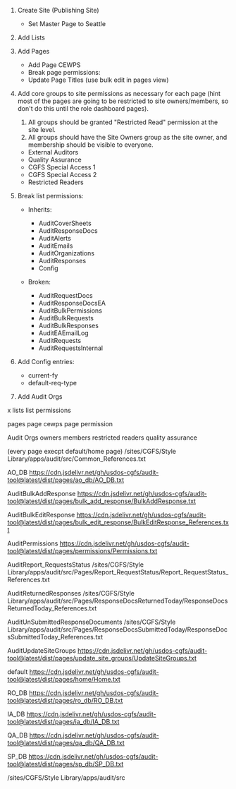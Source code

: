 1. Create Site (Publishing Site)
   - Set Master Page to Seattle
2. Add Lists
3. Add Pages

   - Add Page CEWPS
   - Break page permissions:
   - Update Page Titles (use bulk edit in pages view)

4. Add core groups to site permissions as necessary for each page (hint most of the pages are going to be restricted to site owners/members, so don't do this until the role dashboard pages).

   1. All groups should be granted "Restricted Read" permission at the site level.
   2. All groups should have the Site Owners group as the site owner, and membership should be visible to everyone.

   - External Auditors
   - Quality Assurance
   - CGFS Special Access 1
   - CGFS Special Access 2
   - Restricted Readers

5. Break list permissions:

   - Inherits:

     - AuditCoverSheets
     - AuditResponseDocs
     - AuditAlerts
     - AuditEmails
     - AuditOrganizations
     - AuditResponses
     - Config

   - Broken:

     - AuditRequestDocs
     - AuditResponseDocsEA
     - AuditBulkPermissions
     - AuditBulkRequests
     - AuditBulkResponses
     - AuditEAEmailLog
     - AuditRequests
     - AuditRequestsInternal

6. Add Config entries:

   - current-fy
   - default-req-type

7. Add Audit Orgs

x lists
list permissions

pages
page cewps
page permission

Audit Orgs
owners
members
restricted readers
quality assurance

(every page execpt default/home page)
/sites/CGFS/Style Library/apps/audit/src/Common_References.txt

AO_DB
https://cdn.jsdelivr.net/gh/usdos-cgfs/audit-tool@latest/dist/pages/ao_db/AO_DB.txt

AuditBulkAddResponse
https://cdn.jsdelivr.net/gh/usdos-cgfs/audit-tool@latest/dist/pages/bulk_add_response/BulkAddResponse.txt

AuditBulkEditResponse
https://cdn.jsdelivr.net/gh/usdos-cgfs/audit-tool@latest/dist/pages/bulk_edit_response/BulkEditResponse_References.txt

AuditPermissions
https://cdn.jsdelivr.net/gh/usdos-cgfs/audit-tool@latest/dist/pages/permissions/Permissions.txt

AuditReport_RequestsStatus
/sites/CGFS/Style Library/apps/audit/src/Pages/Report_RequestStatus/Report_RequestStatus_References.txt

AuditReturnedResponses
/sites/CGFS/Style Library/apps/audit/src/Pages/ResponseDocsReturnedToday/ResponseDocsReturnedToday_References.txt

AuditUnSubmittedResponseDocuments
/sites/CGFS/Style Library/apps/audit/src/Pages/ResponseDocsSubmittedToday/ResponseDocsSubmittedToday_References.txt

AuditUpdateSiteGroups
https://cdn.jsdelivr.net/gh/usdos-cgfs/audit-tool@latest/dist/pages/update_site_groups/UpdateSiteGroups.txt

default
https://cdn.jsdelivr.net/gh/usdos-cgfs/audit-tool@latest/dist/pages/home/Home.txt

RO_DB
https://cdn.jsdelivr.net/gh/usdos-cgfs/audit-tool@latest/dist/pages/ro_db/RO_DB.txt

IA_DB
https://cdn.jsdelivr.net/gh/usdos-cgfs/audit-tool@latest/dist/pages/ia_db/IA_DB.txt

QA_DB
https://cdn.jsdelivr.net/gh/usdos-cgfs/audit-tool@latest/dist/pages/qa_db/QA_DB.txt

SP_DB
https://cdn.jsdelivr.net/gh/usdos-cgfs/audit-tool@latest/dist/pages/sp_db/SP_DB.txt

/sites/CGFS/Style Library/apps/audit/src
